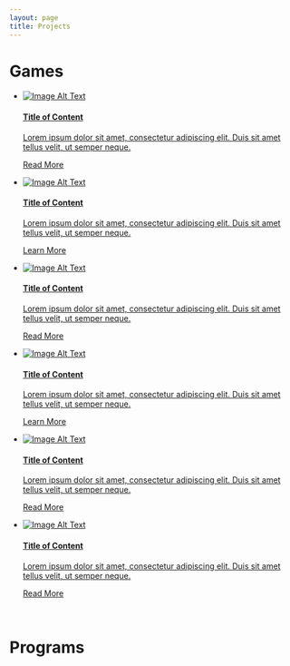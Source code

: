 ```yaml
---
layout: page
title: Projects
---
```


<script src="https://cdn.mathjax.org/mathjax/latest/MathJax.js?config=TeX-AMS-MML_HTMLorMML" type="text/javascript"></script>
<link rel="stylesheet" href="https://toborochi.github.io/css/list.css">

# Games

<div id="pattern" class="pattern">
    <ul class="list img-list">
        <li>
            <a href="#" class="inner">
                <div class="li-img">
                    <img src="http://placehold.it/600x600" alt="Image Alt Text" />
                </div>
                <div class="li-text">
                    <h4 class="li-head">Title of Content</h4>
                    <p class="li-summary">Lorem ipsum dolor sit amet, consectetur adipiscing elit. Duis sit amet tellus velit, ut semper neque.</p>
                    <p class="li-action">Read More</p>
                </div>
            </a>
        </li>
        <li>
            <a href="#" class="inner">
                <div class="li-img">
                    <img src="http://placehold.it/600x600" alt="Image Alt Text" />
                </div>
                <div class="li-text">
                    <h4 class="li-head">Title of Content</h4>
                    <p class="li-summary">Lorem ipsum dolor sit amet, consectetur adipiscing elit. Duis sit amet tellus velit, ut semper neque.</p>
                    <p class="li-action">Learn More</p>
                </div>
            </a>
        </li>
        <li>
            <a href="#" class="inner">
                <div class="li-img">
                    <img src="http://placehold.it/600x600" alt="Image Alt Text" />
                </div>
                <div class="li-text">
                    <h4 class="li-head">Title of Content</h4>
                    <p class="li-summary">Lorem ipsum dolor sit amet, consectetur adipiscing elit. Duis sit amet tellus velit, ut semper neque.</p>
                    <p class="li-action">Read More</p>
                </div>
            </a>
        </li>
        <li>
            <a href="#" class="inner">
                <div class="li-img">
                    <img src="http://placehold.it/600x600" alt="Image Alt Text" />
                </div>
                <div class="li-text">
                    <h4 class="li-head">Title of Content</h4>
                    <p class="li-summary">Lorem ipsum dolor sit amet, consectetur adipiscing elit. Duis sit amet tellus velit, ut semper neque.</p>
                    <p class="li-action">Learn More</p>
                </div>
            </a>
        </li>
        <li>
            <a href="#" class="inner">
                <div class="li-img">
                    <img src="http://placehold.it/600x600" alt="Image Alt Text" />
                </div>
                <div class="li-text">
                    <h4 class="li-head">Title of Content</h4>
                    <p class="li-summary">Lorem ipsum dolor sit amet, consectetur adipiscing elit. Duis sit amet tellus velit, ut semper neque.</p>
                    <p class="li-action">Read More</p>
                </div>
            </a>
        </li>
        <li>
            <a href="#" class="inner">
                <div class="li-img">
                    <img src="http://placehold.it/600x600" alt="Image Alt Text" />
                </div>
                <div class="li-text">
                    <h4 class="li-head">Title of Content</h4>
                    <p class="li-summary">Lorem ipsum dolor sit amet, consectetur adipiscing elit. Duis sit amet tellus velit, ut semper neque.</p>
                    <p class="li-action">Read More</p>
                </div>
            </a>
        </li>
    </ul>
</div>
<br>

# Programs	

